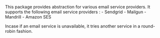 This package provides abstraction for various email service providers.
It supports the following email service providers :
    - Sendgrid
    - Mailgun
    - Mandrill
    - Amazon SES

Incase if an email service is unavailable, it tries another service in a round-robin fashion.

